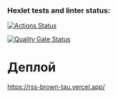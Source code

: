 ### Hexlet tests and linter status:
[![Actions Status](https://github.com/kat-in/frontend-project-11/actions/workflows/hexlet-check.yml/badge.svg)](https://github.com/kat-in/frontend-project-11/actions)

[![Quality Gate Status](https://sonarcloud.io/api/project_badges/measure?project=kat-in_frontend-project-11&metric=alert_status)](https://sonarcloud.io/summary/new_code?id=kat-in_frontend-project-11)

# Деплой 
https://rss-brown-tau.vercel.app/